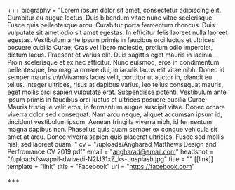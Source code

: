 +++
biography = "Lorem ipsum dolor sit amet, consectetur adipiscing elit. Curabitur eu augue lectus. Duis bibendum vitae nunc vitae scelerisque. Fusce quis pellentesque arcu. Curabitur porta fermentum rhoncus. Duis vulputate sit amet odio sit amet egestas. In efficitur felis laoreet nulla laoreet egestas. Vestibulum ante ipsum primis in faucibus orci luctus et ultrices posuere cubilia Curae; Cras vel libero molestie, pretium odio imperdiet, dictum lacus. Praesent et varius elit. Duis sagittis eget mauris in lacinia. Proin scelerisque et ex nec efficitur. Nunc euismod, eros in condimentum pellentesque, leo magna ornare dui, in iaculis lacus elit vitae nibh. Donec id semper mauris.\n\nVivamus lacus velit, porttitor ut auctor in, blandit eu tellus. Integer ultrices, risus at dapibus varius, leo tellus consequat mauris, eget mollis orci sapien vulputate erat. Suspendisse potenti. Vestibulum ante ipsum primis in faucibus orci luctus et ultrices posuere cubilia Curae; Mauris tristique velit eros, in fermentum augue suscipit vitae. Donec ornare viverra dolor sed consequat. Nam arcu neque, aliquet accumsan ipsum id, tincidunt vestibulum ipsum. Aenean fringilla viverra nibh, id fermentum magna dapibus non. Phasellus quis quam semper ex congue vehicula sit amet at arcu. Donec viverra sapien quis placerat ultricies. Fusce sed mollis nisl, sed laoreet quam. "
cv = "/uploads/Angharad Matthews Design and Perfromance CV 2019.pdf"
email = "angharad@email.com"
headshot = "/uploads/swapnil-dwivedi-N2IJ31xZ_ks-unsplash.jpg"
title = ""
[[link]]
template = "link"
title = "Facebook"
url = "https://facebook.com"

+++
